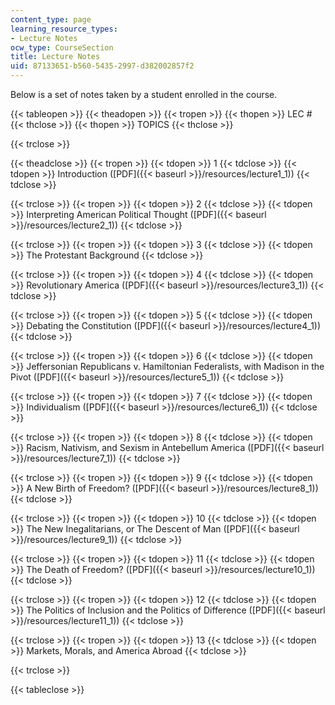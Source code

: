 ```yaml
---
content_type: page
learning_resource_types:
- Lecture Notes
ocw_type: CourseSection
title: Lecture Notes
uid: 87133651-b560-5435-2997-d382002857f2
---
```


Below is a set of notes taken by a student enrolled in the course.

{{< tableopen >}}
{{< theadopen >}}
{{< tropen >}}
{{< thopen >}}
LEC #
{{< thclose >}}
{{< thopen >}}
TOPICS
{{< thclose >}}

{{< trclose >}}

{{< theadclose >}}
{{< tropen >}}
{{< tdopen >}}
1
{{< tdclose >}}
{{< tdopen >}}
Introduction ([PDF]({{< baseurl >}}/resources/lecture1_1))
{{< tdclose >}}

{{< trclose >}}
{{< tropen >}}
{{< tdopen >}}
2
{{< tdclose >}}
{{< tdopen >}}
Interpreting American Political Thought ([PDF]({{< baseurl >}}/resources/lecture2_1))
{{< tdclose >}}

{{< trclose >}}
{{< tropen >}}
{{< tdopen >}}
3
{{< tdclose >}}
{{< tdopen >}}
The Protestant Background
{{< tdclose >}}

{{< trclose >}}
{{< tropen >}}
{{< tdopen >}}
4
{{< tdclose >}}
{{< tdopen >}}
Revolutionary America ([PDF]({{< baseurl >}}/resources/lecture3_1))
{{< tdclose >}}

{{< trclose >}}
{{< tropen >}}
{{< tdopen >}}
5
{{< tdclose >}}
{{< tdopen >}}
Debating the Constitution ([PDF]({{< baseurl >}}/resources/lecture4_1))
{{< tdclose >}}

{{< trclose >}}
{{< tropen >}}
{{< tdopen >}}
6
{{< tdclose >}}
{{< tdopen >}}
Jeffersonian Republicans v. Hamiltonian Federalists, with Madison in the Pivot ([PDF]({{< baseurl >}}/resources/lecture5_1))
{{< tdclose >}}

{{< trclose >}}
{{< tropen >}}
{{< tdopen >}}
7
{{< tdclose >}}
{{< tdopen >}}
Individualism ([PDF]({{< baseurl >}}/resources/lecture6_1))
{{< tdclose >}}

{{< trclose >}}
{{< tropen >}}
{{< tdopen >}}
8
{{< tdclose >}}
{{< tdopen >}}
Racism, Nativism, and Sexism in Antebellum America ([PDF]({{< baseurl >}}/resources/lecture7_1))
{{< tdclose >}}

{{< trclose >}}
{{< tropen >}}
{{< tdopen >}}
9
{{< tdclose >}}
{{< tdopen >}}
A New Birth of Freedom? ([PDF]({{< baseurl >}}/resources/lecture8_1))
{{< tdclose >}}

{{< trclose >}}
{{< tropen >}}
{{< tdopen >}}
10
{{< tdclose >}}
{{< tdopen >}}
The New Inegalitarians, or The Descent of Man ([PDF]({{< baseurl >}}/resources/lecture9_1))
{{< tdclose >}}

{{< trclose >}}
{{< tropen >}}
{{< tdopen >}}
11
{{< tdclose >}}
{{< tdopen >}}
The Death of Freedom? ([PDF]({{< baseurl >}}/resources/lecture10_1))
{{< tdclose >}}

{{< trclose >}}
{{< tropen >}}
{{< tdopen >}}
12
{{< tdclose >}}
{{< tdopen >}}
The Politics of Inclusion and the Politics of Difference ([PDF]({{< baseurl >}}/resources/lecture11_1))
{{< tdclose >}}

{{< trclose >}}
{{< tropen >}}
{{< tdopen >}}
13
{{< tdclose >}}
{{< tdopen >}}
Markets, Morals, and America Abroad
{{< tdclose >}}

{{< trclose >}}

{{< tableclose >}}
